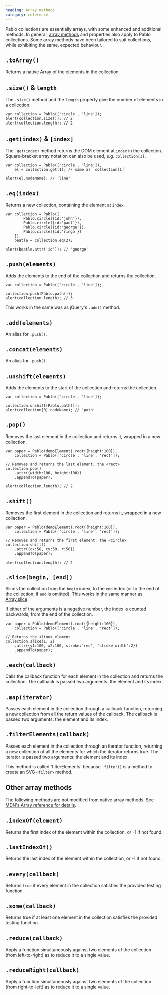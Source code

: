 ```yaml
--- 
heading: Array methods
category: reference
---
```


Pablo collections are essentially arrays, with some enhanced and additional methods. In general, [array methods][array-methods] and properties also apply to Pablo collections. Some array methods have been tailored to suit collections, while exhibiting the same, expected behaviour.

[array-methods]: https://developer.mozilla.org/en-US/docs/JavaScript/Reference/Global_Objects/Array#Methods


`.toArray()`
------------

Returns a native Array of the elements in the collection.


`.size()` & `length`
--------------------

The `.size()` method and the `length` property give the number of elements in a collection.

	var collection = Pablo(['circle', 'line']);
	alert(collection.size()); // 2
	alert(collection.length); // 2


`.get(index)` & `[index]`
-------------------------

The `.get(index)` method returns the DOM element at `index` in the collection. Square-bracket array notation can also be used, e.g. `collection[3]`.

	var collection = Pablo(['circle', 'line']),
		el = collection.get(1); // same as `collection[1]`

	alert(el.nodeName); // 'line'


`.eq(index)`
------------

Returns a new collection, containing the element at `index`.

	var collection = Pablo([
			Pablo.circle({id:'john'}),
			Pablo.circle({id:'paul'}),
			Pablo.circle({id:'george'}),
			Pablo.circle({id:'ringo'})
		]),
	  	beatle = collection.eq(2);

	alert(beatle.attr('id')); // 'george'


`.push(elements)`
-----------------

Adds the elements to the end of the collection and returns the collection.

	var collection = Pablo(['circle', 'line']);

	collection.push(Pablo.path());
	alert(collection.length); // 3

This works in the same was as jQuery's `.add()` method.


`.add(elements)`
----------------

An alias for `.push()`.


`.concat(elements)`
----------------

An alias for `.push()`.


`.unshift(elements)`
--------------------

Adds the elements to the start of the collection and returns the collection.

	var collection = Pablo(['circle', 'line']);

	collection.unshift(Pablo.path());
	alert(collection[0].nodeName); // 'path'


`.pop()`
--------

Removes the last element in the collection and returns it, wrapped in a new collection.

	var paper = Pablo(demoElement).root({height:100}),
        collection = Pablo(['circle', 'line', 'rect']);

    // Removes and returns the last element, the <rect>
	collection.pop()
		.attr({width:100, height:100})
		.appendTo(paper);

	alert(collection.length); // 2


`.shift()`
----------

Removes the first element in the collection and returns it, wrapped in a new collection.

	var paper = Pablo(demoElement).root({height:100}),
        collection = Pablo(['circle', 'line', 'rect']);

    // Removes and returns the first element, the <circle>
	collection.shift()
		.attr({cx:50, cy:50, r:50})
		.appendTo(paper);

	alert(collection.length); // 2


`.slice(begin, [end])`
----------------------

Slices the collection from the `begin` index, to the `end` index (or to the end of the collection, if `end` is omitted). This works in the same manner as [Array.slice][array-slice].

If either of the arguments is a negative number, the index is counted backwards, from the end of the collection.

	var paper = Pablo(demoElement).root({height:100}),
        collection = Pablo(['circle', 'line', 'rect']);

    // Returns the <line> element
  	collection.slice(1, 2)
		.attr({y1:100, x2:100, stroke:'red', 'stroke-width':2})
		.appendTo(paper);

[array-slice]: https://developer.mozilla.org/en-US/docs/JavaScript/Reference/Global_Objects/Array/slice

	
`.each(callback)`
-----------------

Calls the callback function for each element in the collection and returns the collection. The callback is passed two arguments: the element and its index.


`.map(iterator)`
----------------

Passes each element in the collection through a callback function, returning a new collection from all the return values of the callback. The callback is passed two arguments: the element and its index.



`.filterElements(callback)`
-------------------

Passes each element in the collection through an iterator function, returning a new collection of all the elements for which the iterator returns true. The iterator is passed two arguments: the element and its index.

This method is called 'filterElements' because `.filter()` is a method to create an SVG `<filter>` method.


Other array methods
-------------------

The following methods are not modified from native array methods. See [MDN's Array reference for details][array-methods].


`.indexOf(element)`
-------------------

Returns the first index of the element within the collection, or -1 if not found.


`.lastIndexOf()`
----------------

Returns the last index of the element within the collection, or -1 if not found.


`.every(callback)`
------------------

Returns `true` if every element in the collection satisfies the provided testing function.


`.some(callback)`
-----------------

Returns true if at least one element in the collection satisfies the provided testing function.


`.reduce(callback)`
-------------------

Apply a function simultaneously against two elements of the collection (from left-to-right) as to reduce it to a single value.


`.reduceRight(callback)`
------------------------

Apply a function simultaneously against two elements of the collection (from right-to-left) as to reduce it to a single value.